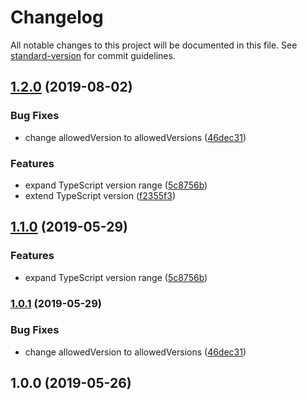 # Changelog

All notable changes to this project will be documented in this file. See [standard-version](https://github.com/conventional-changelog/standard-version) for commit guidelines.

## [1.2.0](https://github.com/sarunint/renovate-config/compare/v1.0.0...v1.2.0) (2019-08-02)


### Bug Fixes

* change allowedVersion to allowedVersions ([46dec31](https://github.com/sarunint/renovate-config/commit/46dec31))


### Features

* expand TypeScript version range ([5c8756b](https://github.com/sarunint/renovate-config/commit/5c8756b))
* extend TypeScript version ([f2355f3](https://github.com/sarunint/renovate-config/commit/f2355f3))



## [1.1.0](https://github.com/sarunint/renovate-config/compare/v1.0.1...v1.1.0) (2019-05-29)


### Features

* expand TypeScript version range ([5c8756b](https://github.com/sarunint/renovate-config/commit/5c8756b))



### [1.0.1](https://github.com/sarunint/renovate-config/compare/v1.0.0...v1.0.1) (2019-05-29)


### Bug Fixes

* change allowedVersion to allowedVersions ([46dec31](https://github.com/sarunint/renovate-config/commit/46dec31))



## 1.0.0 (2019-05-26)
